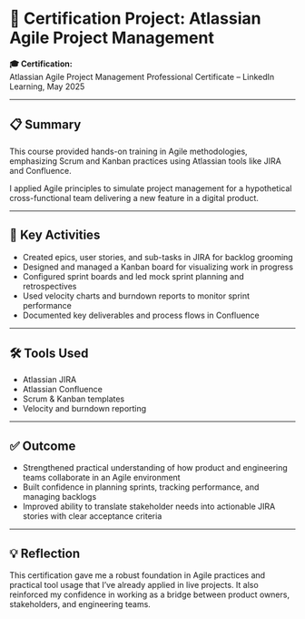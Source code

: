 # 🧠 Certification Project: Atlassian Agile Project Management

**🎓 Certification:**  
Atlassian Agile Project Management Professional Certificate – LinkedIn Learning, May 2025

---

## 📋 Summary

This course provided hands-on training in Agile methodologies, emphasizing Scrum and Kanban practices using Atlassian tools like JIRA and Confluence.

I applied Agile principles to simulate project management for a hypothetical cross-functional team delivering a new feature in a digital product.

---

## 🔧 Key Activities

- Created epics, user stories, and sub-tasks in JIRA for backlog grooming  
- Designed and managed a Kanban board for visualizing work in progress  
- Configured sprint boards and led mock sprint planning and retrospectives  
- Used velocity charts and burndown reports to monitor sprint performance  
- Documented key deliverables and process flows in Confluence

---

## 🛠  Tools Used

- Atlassian JIRA  
- Atlassian Confluence  
- Scrum & Kanban templates  
- Velocity and burndown reporting

---

## ✅ Outcome

- Strengthened practical understanding of how product and engineering teams collaborate in an Agile environment  
- Built confidence in planning sprints, tracking performance, and managing backlogs  
- Improved ability to translate stakeholder needs into actionable JIRA stories with clear acceptance criteria

---

## 💡 Reflection

This certification gave me a robust foundation in Agile practices and practical tool usage that I’ve already applied in live projects. It also reinforced my confidence in working as a bridge between product owners, stakeholders, and engineering teams.
